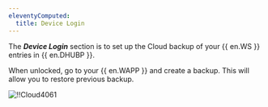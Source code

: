 ```yaml
---
eleventyComputed:
  title: Device Login
---
```

The ***Device Login*** section is to set up the Cloud backup of your {{ en.WS }} entries in {{ en.DHUBP }}.  

When unlocked, go to your {{ en.WAPP }} and create a backup. This will allow you to restore previous backup.  

![!!Cloud4061](https://webdevolutions.azureedge.net/docs/en/cloud/Cloud4061.png) 
